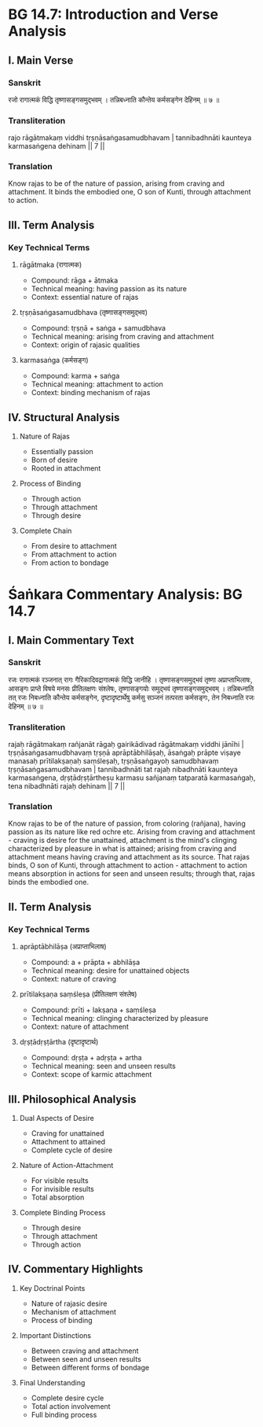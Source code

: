 # BG 14.7: Introduction and Verse Analysis

## I. Main Verse

### Sanskrit
रजो रागात्मकं विद्धि तृष्णासङ्गसमुद्भवम् ।
तन्निबध्नाति कौन्तेय कर्मसङ्गेन देहिनम् ॥ ७ ॥

### Transliteration
rajo rāgātmakaṃ viddhi tṛṣṇāsaṅgasamudbhavam |
tannibadhnāti kaunteya karmasaṅgena dehinam || 7 ||

### Translation
Know rajas to be of the nature of passion, arising from craving and attachment. It binds the embodied one, O son of Kunti, through attachment to action.

## III. Term Analysis

### Key Technical Terms
1. rāgātmaka (रागात्मक)
   - Compound: rāga + ātmaka
   - Technical meaning: having passion as its nature
   - Context: essential nature of rajas

2. tṛṣṇāsaṅgasamudbhava (तृष्णासङ्गसमुद्भव)
   - Compound: tṛṣṇā + saṅga + samudbhava
   - Technical meaning: arising from craving and attachment
   - Context: origin of rajasic qualities

3. karmasaṅga (कर्मसङ्ग)
   - Compound: karma + saṅga
   - Technical meaning: attachment to action
   - Context: binding mechanism of rajas

## IV. Structural Analysis

1. Nature of Rajas
   - Essentially passion
   - Born of desire
   - Rooted in attachment

2. Process of Binding
   - Through action
   - Through attachment
   - Through desire

3. Complete Chain
   - From desire to attachment
   - From attachment to action
   - From action to bondage

# Śaṅkara Commentary Analysis: BG 14.7

## I. Main Commentary Text

### Sanskrit
रजः रागात्मकं रञ्जनात् रागः गैरिकादिवद्रागात्मकं विद्धि जानीहि । तृष्णासङ्गसमुद्भवं तृष्णा अप्राप्ताभिलाषः, आसङ्गः प्राप्ते विषये मनसः प्रीतिलक्षणः संश्लेषः, तृष्णासङ्गयोः समुद्भवं तृष्णासङ्गसमुद्भवम् । तन्निबध्नाति तत् रजः निबध्नाति कौन्तेय कर्मसङ्गेन, दृष्टादृष्टार्थेषु कर्मसु सञ्जनं तत्परता कर्मसङ्गः, तेन निबध्नाति रजः देहिनम् ॥ ७ ॥

### Transliteration
rajaḥ rāgātmakaṃ rañjanāt rāgaḥ gairikādivad rāgātmakaṃ viddhi jānīhi | tṛṣṇāsaṅgasamudbhavaṃ tṛṣṇā aprāptābhilāṣaḥ, āsaṅgaḥ prāpte viṣaye manasaḥ prītilakṣaṇaḥ saṃśleṣaḥ, tṛṣṇāsaṅgayoḥ samudbhavaṃ tṛṣṇāsaṅgasamudbhavam | tannibadhnāti tat rajaḥ nibadhnāti kaunteya karmasaṅgena, dṛṣṭādṛṣṭārtheṣu karmasu sañjanaṃ tatparatā karmasaṅgaḥ, tena nibadhnāti rajaḥ dehinam || 7 ||

### Translation
Know rajas to be of the nature of passion, from coloring (rañjana), having passion as its nature like red ochre etc. Arising from craving and attachment - craving is desire for the unattained, attachment is the mind's clinging characterized by pleasure in what is attained; arising from craving and attachment means having craving and attachment as its source. That rajas binds, O son of Kunti, through attachment to action - attachment to action means absorption in actions for seen and unseen results; through that, rajas binds the embodied one.

## II. Term Analysis

### Key Technical Terms
1. aprāptābhilāṣa (अप्राप्ताभिलाष)
   - Compound: a + prāpta + abhilāṣa
   - Technical meaning: desire for unattained objects
   - Context: nature of craving

2. prītilakṣaṇa saṃśleṣa (प्रीतिलक्षण संश्लेष)
   - Compound: prīti + lakṣaṇa + saṃśleṣa
   - Technical meaning: clinging characterized by pleasure
   - Context: nature of attachment

3. dṛṣṭādṛṣṭārtha (दृष्टादृष्टार्थ)
   - Compound: dṛṣṭa + adṛṣṭa + artha
   - Technical meaning: seen and unseen results
   - Context: scope of karmic attachment

## III. Philosophical Analysis

1. Dual Aspects of Desire
   - Craving for unattained
   - Attachment to attained
   - Complete cycle of desire

2. Nature of Action-Attachment
   - For visible results
   - For invisible results
   - Total absorption

3. Complete Binding Process
   - Through desire
   - Through attachment
   - Through action

## IV. Commentary Highlights

1. Key Doctrinal Points
   - Nature of rajasic desire
   - Mechanism of attachment
   - Process of binding

2. Important Distinctions
   - Between craving and attachment
   - Between seen and unseen results
   - Between different forms of bondage

3. Final Understanding
   - Complete desire cycle
   - Total action involvement
   - Full binding process
